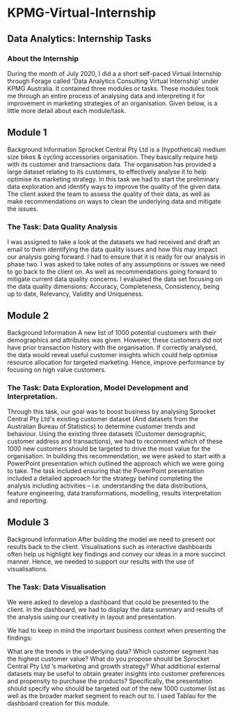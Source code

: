 # KPMG-Virtual-Internship

## Data Analytics: Internship Tasks
### About the Internship
During the month of July 2020, I did a a short self-paced Virtual Internship through Forage called 'Data Analytics Consulting Virtual Internship' under KPMG Australia. It contained three modules or tasks. These modules took me through an entire process of analysing data and interpreting it for improvement in marketing strategies of an organisation. Given below, is a little more detail about each module/task.

## Module 1
Background Information
Sprocket Central Pty Ltd is a (hypothetical) medium size bikes & cycling accessories organisation. They basically require help with its customer and transactions data. The organisation has provided a large dataset relating to its customers, to effectively analyse it to help optimise its marketing strategy. In this task we had to start the preliminary data exploration and identify ways to improve the quality of the given data. The client asked the team to assess the quality of their data, as well as make recommendations on ways to clean the underlying data and mitigate the issues.

### The Task: Data Quality Analysis
I was assigned to take a look at the datasets we had received and draft an email to them identifying the data quality issues and how this may impact our analysis going forward. I had to ensure that it is ready for our analysis in phase two. I was asked to take notes of any assumptions or issues we need to go back to the client on. As well as recommendations going forward to mitigate current data quality concerns. I evaluated the data set focusing on the data quality dimensions: Accuracy, Completeness, Consistency, being up to date, Relevancy, Validity and Uniqueness.

## Module 2
Background Information
A new list of 1000 potential customers with their demographics and attributes was given. However, these customers did not have prior transaction history with the organisation. If correctly analysed, the data would reveal useful customer insights which could help optimise resource allocation for targeted marketing. Hence, improve performance by focusing on high value customers.

### The Task: Data Exploration, Model Development and Interpretation.
Through this task, our goal was to boost business by analysing Sprocket Central Pty Ltd's existing customer dataset (And datasets from the Australian Bureau of Statistics) to determine customer trends and behaviour. Using the existing three datasets (Customer demographic, customer address and transactions), we had to recommend which of these 1000 new customers should be targeted to drive the most value for the organisation. In building this recommendation, we were asked to start with a PowerPoint presentation which outlined the approach which we were going to take. The task included ensuring that the PowerPoint presentation included a detailed approach for the strategy behind completing the analysis including activities – i.e. understanding the data distributions, feature engineering, data transformations, modelling, results interpretation and reporting.

## Module 3
Background Information
After building the model we need to present our results back to the client. Visualisations such as interactive dashboards often help us highlight key findings and convey our ideas in a more succinct manner. Hence, we needed to support our results with the use of visualisations.

### The Task: Data Visualisation
We were asked to develop a dashboard that could be presented to the client. In the dashboard, we had to display the data summary and results of the analysis using our creativity in layout and presentation.

We had to keep in mind the important business context when presenting the findings:

What are the trends in the underlying data?
Which customer segment has the highest customer value?
What do you propose should be Sprocket Central Pty Ltd ’s marketing and growth strategy?
What additional external datasets may be useful to obtain greater insights into customer preferences and propensity to purchase the products?
Specifically, the presentation should specify who should be targeted out of the new 1000 customer list as well as the broader market segment to reach out to. I used Tablau for the dashboard creation for this module.
